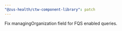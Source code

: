 ```yaml
---
"@zus-health/ctw-component-library": patch
---
```


Fix managingOrganization field for FQS enabled queries.
